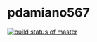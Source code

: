 # pdamiano567
[![build status of master](https://app.travis-ci.com/pdamiano-11/pdamiano567.svg?branch=main)](https://app.travis-ci.com/github/pdamiano-11/pdamiano567)
